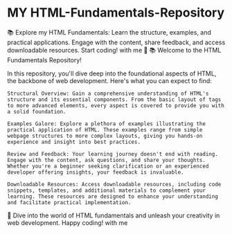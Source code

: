 # MY HTML-Fundamentals-Repository
📚 Explore my HTML Fundamentals: Learn the structure, examples, and practical applications. Engage with the content, share feedback, and access downloadable resources. Start coding! with me 🚀
📚 Welcome to the HTML Fundamentals Repository!

In this repository, you'll dive deep into the foundational aspects of HTML, the backbone of web development. Here's what you can expect to find:

    Structural Overview: Gain a comprehensive understanding of HTML's structure and its essential components. From the basic layout of tags to more advanced elements, every aspect is covered to provide you with a solid foundation.

    Examples Galore: Explore a plethora of examples illustrating the practical application of HTML. These examples range from simple webpage structures to more complex layouts, giving you hands-on experience and insight into best practices.

    Review and Feedback: Your learning journey doesn't end with reading. Engage with the content, ask questions, and share your thoughts. Whether you're a beginner seeking clarification or an experienced developer offering insights, your feedback is invaluable.

    Downloadable Resources: Access downloadable resources, including code snippets, templates, and additional materials to complement your learning. These resources are designed to enhance your understanding and facilitate practical implementation.

🚀 Dive into the world of HTML fundamentals and unleash your creativity in web development. Happy coding! with me
